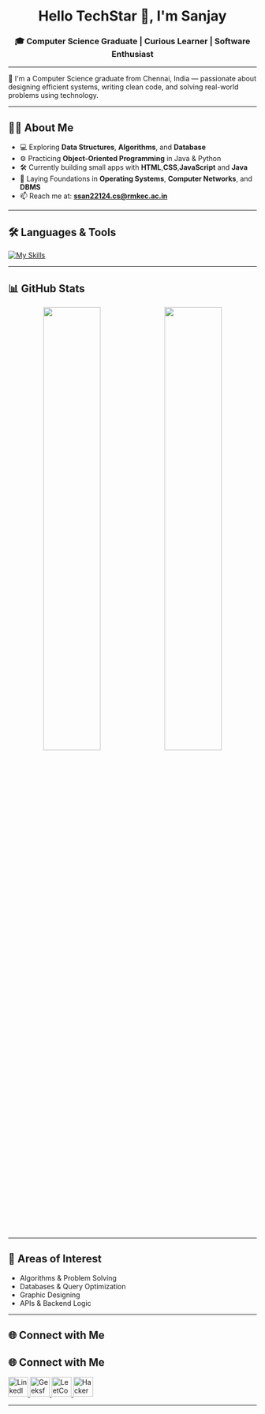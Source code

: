 <!-- README.md -->

<h1 align="center">Hello TechStar 👋, I'm Sanjay</h1>
<h3 align="center">🎓 Computer Science Graduate | Curious Learner | Software Enthusiast</h3>

---

🚀 I'm a Computer Science graduate from Chennai, India — passionate about designing efficient systems, writing clean code, and solving real-world problems using technology.

---

## 👨‍💻 About Me

- 💻 Exploring **Data Structures**, **Algorithms**, and **Database**
- ⚙️ Practicing **Object-Oriented Programming** in Java & Python
- 🛠 Currently building small apps with **HTML**,**CSS**,**JavaScript** and **Java** 
- 🧪 Laying Foundations in  **Operating Systems**, **Computer Networks**, and **DBMS**
- 📫 Reach me at: **ssan22124.cs@rmkec.ac.in**

---

## 🛠️ Languages & Tools

[![My Skills](https://skillicons.dev/icons?i=html,css,js,java,mysql,vscode,idea,figma,postman,git)](https://skillicons.dev)

---

## 📊 GitHub Stats

<p align="center">
  <img src="https://github-readme-stats.vercel.app/api?username=s-sanjay&show_icons=true&theme=tokyonight" width="48%" />
  <img src="https://github-readme-streak-stats.herokuapp.com/?user=s-sanjay&theme=tokyonight" width="48%" />
</p>

---

## 🎯 Areas of Interest

- Algorithms & Problem Solving  
- Databases & Query Optimization
- Graphic Designing 
- APIs & Backend Logic  

---

## 🌐 Connect with Me

## 🌐 Connect with Me

<p align="left">
  <a href="https://www.linkedin.com/in/sanjay-s-939895263/" target="_blank">
    <img src="https://img.icons8.com/color/48/000000/linkedin.png" alt="LinkedIn" width="40" />
  </a>
  <a href="https://auth.geeksforgeeks.org/user/YOUR_USERNAME/profile" target="_blank">
    <img src="https://upload.wikimedia.org/wikipedia/commons/4/43/GeeksforGeeks.svg" alt="GeeksforGeeks" width="40" />
  </a>
  <a href="https://leetcode.com/YOUR_USERNAME/" target="_blank">
    <img src="https://upload.wikimedia.org/wikipedia/commons/1/19/LeetCode_logo_black.png" alt="LeetCode" width="40" />
  </a>
  <a href="https://www.hackerrank.com/YOUR_USERNAME" target="_blank">
    <img src="https://cdn.worldvectorlogo.com/logos/hackerrank.svg" alt="HackerRank" width="40" />
  </a>
</p>


---

